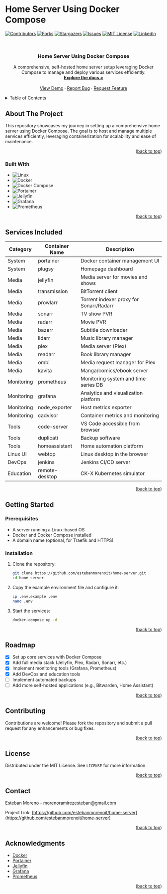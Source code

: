# Home Server Using Docker Compose

<!-- Improved compatibility of back to top link: See: https://github.com/othneildrew/Best-README-Template/pull/73 -->
<a name="readme-top"></a>

<!-- PROJECT SHIELDS -->
[![Contributors][contributors-shield]][contributors-url]
[![Forks][forks-shield]][forks-url]
[![Stargazers][stars-shield]][stars-url]
[![Issues][issues-shield]][issues-url]
[![MIT License][license-shield]][license-url]
[![LinkedIn][linkedin-shield]][linkedin-url]

<!-- PROJECT LOGO -->
<br />
<div align="center">
  <h3 align="center">Home Server Using Docker Compose</h3>

  <p align="center">
    A comprehensive, self-hosted home server setup leveraging Docker Compose to manage and deploy various services efficiently.
    <br />
    <a href="https://github.com/estebanmorenoit/home-server"><strong>Explore the docs »</strong></a>
    <br />
    <br />
    <a href="https://github.com/estebanmorenoit/home-server">View Demo</a>
    ·
    <a href="https://github.com/estebanmorenoit/home-server/issues">Report Bug</a>
    ·
    <a href="https://github.com/estebanmorenoit/home-server/issues">Request Feature</a>
  </p>
</div>

<!-- TABLE OF CONTENTS -->
<details>
  <summary>Table of Contents</summary>
  <ol>
    <li>
      <a href="#about-the-project">About The Project</a>
      <ul>
        <li><a href="#built-with">Built With</a></li>
      </ul>
    </li>
    <li><a href="#services-included">Services Included</a></li>
    <li><a href="#getting-started">Getting Started</a></li>
    <li><a href="#roadmap">Roadmap</a></li>
    <li><a href="#contributing">Contributing</a></li>
    <li><a href="#license">License</a></li>
    <li><a href="#contact">Contact</a></li>
    <li><a href="#acknowledgments">Acknowledgments</a></li>
  </ol>
</details>

<!-- ABOUT THE PROJECT -->
## About The Project

This repository showcases my journey in setting up a comprehensive home server using Docker Compose. The goal is to host and manage multiple services efficiently, leveraging containerization for scalability and ease of maintenance.

<p align="right">(<a href="#readme-top">back to top</a>)</p>

### Built With

* ![Linux][Linux]
* ![Docker][Docker]
* ![Docker Compose][Docker-Compose]
* ![Portainer][Portainer]
* ![Jellyfin][Jellyfin]
* ![Grafana][Grafana]
* ![Prometheus][Prometheus]

<p align="right">(<a href="#readme-top">back to top</a>)</p>

<!-- SERVICES INCLUDED -->
## Services Included

| Category   | Container Name  | Description                             |
| ---------- | --------------- | --------------------------------------- |
| System     | portainer       | Docker container management UI          |
| System     | plugsy          | Homepage dashboard                      |
| Media      | jellyfin        | Media server for movies and shows       |
| Media      | transmission    | BitTorrent client                       |
| Media      | prowlarr        | Torrent indexer proxy for Sonarr/Radarr |
| Media      | sonarr          | TV show PVR                             |
| Media      | radarr          | Movie PVR                               |
| Media      | bazarr          | Subtitle downloader                     |
| Media      | lidarr          | Music library manager                   |
| Media      | plex            | Media server (Plex)                     |
| Media      | readarr         | Book library manager                    |
| Media      | ombi            | Media request manager for Plex          |
| Media      | kavita          | Manga/comics/ebook server               |
| Monitoring | prometheus      | Monitoring system and time series DB    |
| Monitoring | grafana         | Analytics and visualization platform    |
| Monitoring | node_exporter   | Host metrics exporter                   |
| Monitoring | cadvisor        | Container metrics and monitoring        |
| Tools      | code-server     | VS Code accessible from browser         |
| Tools      | duplicati       | Backup software                         |
| Tools      | homeassistant   | Home automation platform                |
| Linux UI   | webtop          | Linux desktop in the browser            |
| DevOps     | jenkins         | Jenkins CI/CD server                    |
| Education  | remote-desktop  | CK-X Kubernetes simulator               |

<p align="right">(<a href="#readme-top">back to top</a>)</p>

<!-- GETTING STARTED -->
## Getting Started

### Prerequisites

- A server running a Linux-based OS
- Docker and Docker Compose installed
- A domain name (optional, for Traefik and HTTPS)

### Installation

1. Clone the repository:
   ```bash
   git clone https://github.com/estebanmorenoit/home-server.git
   cd home-server
   ```

2. Copy the example environment file and configure it:
   ```bash
   cp .env.example .env
   nano .env
   ```

3. Start the services:
   ```bash
   docker-compose up -d
   ```

<p align="right">(<a href="#readme-top">back to top</a>)</p>

<!-- ROADMAP -->
## Roadmap

- [x] Set up core services with Docker Compose
- [x] Add full media stack (Jellyfin, Plex, Radarr, Sonarr, etc.)
- [x] Implement monitoring tools (Grafana, Prometheus)
- [x] Add DevOps and education tools
- [ ] Implement automated backups
- [ ] Add more self-hosted applications (e.g., Bitwarden, Home Assistant)

<p align="right">(<a href="#readme-top">back to top</a>)</p>

<!-- CONTRIBUTING -->
## Contributing

Contributions are welcome! Please fork the repository and submit a pull request for any enhancements or bug fixes.

<p align="right">(<a href="#readme-top">back to top</a>)</p>

<!-- LICENSE -->
## License

Distributed under the MIT License. See `LICENSE` for more information.

<p align="right">(<a href="#readme-top">back to top</a>)</p>

<!-- CONTACT -->
## Contact

Esteban Moreno - [morenoramirezesteban@gmail.com](mailto:morenoramirezesteban@gmail.com)

Project Link: [https://github.com/estebanmorenoit/home-server](https://github.com/estebanmorenoit/home-server)

<p align="right">(<a href="#readme-top">back to top</a>)</p>

<!-- ACKNOWLEDGMENTS -->
## Acknowledgments

- [Docker](https://www.docker.com/)
- [Portainer](https://www.portainer.io/)
- [Jellyfin](https://jellyfin.org/)
- [Grafana](https://grafana.com/)
- [Prometheus](https://prometheus.io/)

<p align="right">(<a href="#readme-top">back to top</a>)</p>

<!-- MARKDOWN LINKS & IMAGES -->
[contributors-shield]: https://img.shields.io/github/contributors/estebanmorenoit/home-server.svg?style=for-the-badge
[contributors-url]: https://github.com/estebanmorenoit/home-server/graphs/contributors
[forks-shield]: https://img.shields.io/github/forks/estebanmorenoit/home-server.svg?style=for-the-badge
[forks-url]: https://github.com/estebanmorenoit/home-server/network/members
[stars-shield]: https://img.shields.io/github/stars/estebanmorenoit/home-server.svg?style=for-the-badge
[stars-url]: https://github.com/estebanmorenoit/home-server/stargazers
[issues-shield]: https://img.shields.io/github/issues/estebanmorenoit/home-server.svg?style=for-the-badge
[issues-url]: https://github.com/estebanmorenoit/home-server/issues
[license-shield]: https://img.shields.io/github/license/estebanmorenoit/home-server.svg?style=for-the-badge
[license-url]: https://github.com/estebanmorenoit/home-server/blob/master/LICENSE
[linkedin-shield]: https://img.shields.io/badge/-LinkedIn-black.svg?style=for-the-badge&logo=linkedin&colorB=555
[linkedin-url]: https://www.linkedin.com/in/estebanmorenoramirez/

[Linux]: https://img.shields.io/badge/Linux-FCC624?style=for-the-badge&logo=linux&logoColor=black
[Docker]: https://img.shields.io/badge/Docker-2496ED?style=for-the-badge&logo=docker&logoColor=white
[Docker-Compose]: https://img.shields.io/badge/Docker%20Compose-2496ED?style=for-the-badge&logo=docker&logoColor=white
[Traefik]: https://img.shields.io/badge/Traefik-24A1C1?style=for-the-badge&logo=traefikproxy&logoColor=white
[Portainer]: https://img.shields.io/badge/Portainer-13BEF9?style=for-the-badge&logo=portainer&logoColor=white
[Nextcloud]: https://img.shields.io/badge/Nextcloud-0082C9?style=for-the-badge&logo=nextcloud&logoColor=white
[Jellyfin]: https://img.shields.io/badge/Jellyfin-00A4DC?style=for-the-badge&logo=jellyfin&logoColor=white
[Grafana]: https://img.shields.io/badge/Grafana-F46800?style=for-the-badge&logo=grafana&logoColor=white
[Prometheus]: https://img.shields.io/badge/Prometheus-E6522C?style=for-the-badge&logo=prometheus&logoColor=white

